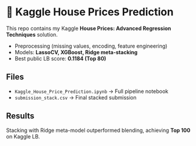 # 🏡 Kaggle House Prices Prediction

This repo contains my Kaggle **House Prices: Advanced Regression Techniques** solution.  
- Preprocessing (missing values, encoding, feature engineering)  
- Models: **LassoCV, XGBoost, Ridge meta-stacking**  
- Best public LB score: **0.1184 (Top 80)**  

## Files
- `Kaggle_House_Price_Prediction.ipynb` → Full pipeline notebook  
- `submission_stack.csv` → Final stacked submission  

## Results
Stacking with Ridge meta-model outperformed blending, achieving **Top 100** on Kaggle LB.
